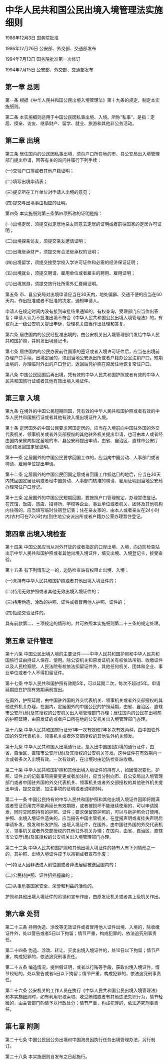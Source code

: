 # 中华人民共和国公民出境入境管理法实施细则

1986年12月3日 国务院批准　

1986年12月26日 公安部、外交部、交通部发布　

1994年7月13日 国务院批准第一次修订　

1994年7月15日 公安部、外交部、交通部发布　

<!-- INFO END -->

## 第一章 总则

第一条 根据《中华人民共和国公民出境入境管理法》第十九条的规定，制定本实施细则。

第二条 本实施细则适用于中国公民因私事出境、入境。所称“私事”，是指：定居、探亲、访友、继承财产、留学、就业、旅游和其他非公务活动。

## 第二章 出境

第三条 居住国内的公民因私事出境，须向户口所在地的市、县公安局出入境管理部门提出申请，回答有关的询问并履行下列手续：

(一)交验户口簿或者其他户籍证明；

(二)填写出境申请表；

(三)提交所在工作单位对申请人出境的意见；

(四)提交与出境事由相应的证明。

第四条 本实施细则第三条第四项所称的证明是指：

(一)出境定居，须提交拟定居地亲友同意去定居的证明或者前往国家的定居许可证明；

(二)出境探亲访友，须提交亲友邀请证明；

(三)出境继承财产，须提交有合法继承权的证明；

(四)出境留学，须提交接受学校入学许可证件和必需的经济保证证明；

(五)出境就业，须提交聘请、雇用单位或者雇主的聘用、雇用证明；

(六)出境旅游，须提交旅行社所需外汇费用证明。

第五条 市、县公安局对出境申请应当在30天内，地处偏僻、交通不便的应当在60天内，作出批准或者不批准的决定，通知申请人。

申请人在规定时间内没有接到审批结果通知的，有权查询，受理部门应当作出答复；申请人认为不批准出境不符合《中华人民共和国公民出境入境管理法》的，有权向上一级公安机关提出申诉，受理机关应当作出处理和答复。

第六条 居住国内的公民经批准出境的，由公安机关出入境管理部门发给中华人民共和国护照，并附发出境登记卡。

第七条 居住国内的公民办妥前往国家的签证或者入境许可证件后，应当在出境前办理户口手续。出境定居的，须到当地公安派出所或者户籍办公室注销户口。短期出境的，办理临时外出的户口登记，返回后凭护照在原居住地恢复常住户口。

第八条 中国公民回国后再出境，凭有效的中华人民共和国护照或者有效的中华人民共和国旅行证或者其他有效出境入境证件。

## 第三章 入境

第九条 在境外的中国公民短期回国，凭有效的中华人民共和国护照或者有效的中华人民共和国旅行证或者其他有效入境出境证件入境。

第十条 定居国外的中国公民要求回国定居的，应当在入境前向中国驻外国的外交代表机关、领事机关或者外交部授权的其他驻外机关提出申请，也可由本人或者经由国内亲属向拟定居地的市、县公安局提出申请，由省、自治区、直辖市公安厅(局)核发回国定居证明。

第十一条 定居国外的中国公民要求回国工作的，应当向中国劳动、人事部门或者聘请、雇用单位提出申请。

第十二条 定居国外的中国公民回国定居或者回国工作抵达目的地后，应当在30天内凭回国定居证明或者经中国劳动、人事部门核准的聘请、雇用证明到当地公安局办理常住户口登记。

第十三条 定居国外的中国公民短期回国，要按照户口管理规定，办理暂住登记。在宾馆、饭店、旅店、招待所、学校等企业、事业单位或者机关、团体及其他机构内住宿的，应当填写临时住宿登记表；住在亲友家的，由本人或者亲友在24小时内(农村可在72小时内)到住地公安派出所或者户籍办公室办理暂住登记。

## 第四章 出境入境检查

第十四条 中国公民应当从对外开放的或者指定的口岸出境、入境，向边防检查站出示中华人民共和国护照或者其他出境入境证件，填交出境、入境登记卡，接受查验。

第十五条 有下列情形之一的，边防检查站有权阻止出境、入境：

(一)未持有中华人民共和国护照或者其他出境入境证件的；

(二)持用无效护照或者其他无效出境入境证件的；

(三)持用伪造、涂改的护照、证件或者冒用他人护照、证件的；

(四)拒绝交验证件的。

具有前款第二、三项规定的情形的，并可依照本实施细则第二十三条的规定处理。

## 第五章 证件管理

第十六条 中国公民出境入境的主要证件——中华人民共和国护照和中华人民共和国旅行证由持证人保存、使用。除公安机关和原发证机关有权依法吊销、收缴证件以及人民检察院、人民法院有权依法扣留证件外，其他任何机关、团体和企业、事业单位或者个人不得扣留证件。

第十七条 中华人民共和国护照有效期5年，可以延期二次，每次不超过5年。申请延期应在护照有效期满前提出。

在国外，护照延期，由中国驻外国的外交代表机关、领事机关或者外交部授权的其他驻外机关办理。在国内，定居国外的中国公民的护照延期，由省、自治区、直辖市公安厅(局)及其授权的公安机关出入境管理部门办理；居住国内的公民在出境前的护照延期，由原发证的或者户口所在地的公安机关出入境管理部门办理。

第十八条 中华人民共和国旅行证分1年一次有效和2年多次有效两种，由中国驻外国的外交代表机关、领事机关或者外交部授权的其他驻外机关颁发。

第十九条 中华人民共和国入出境通行证，是入出中国国(边)境的通行证件，由省、自治区、直辖市公安厅(局)及其授权的公安机关签发。这种证件在有效期内一次或者多次入出境有效。一次有效的，在出境时由边防检查站收缴。

第二十条 中华人民共和国护照和其他出境入境证件的持有人，如因情况变化，护照、证件上的记载事项需要变更或者加注时，应当分别向市、县公安局出入境管理部门或者中国驻外国的外交代表机关、领事机关或者外交部授权的其他驻外机关提出申请，提交变更、加注事项的证明或者说明材料。

第二十一条 中国公民持有的中华人民共和国护照和其他出境入境证件因即将期满或者签证页用完不能再延长有效期限，或者被损坏不能继续使用的，可以申请换发，同时交回原持有的护照、证件；要求保留原护照的，可以与新护照合订使用。护照、出境入境证件遗失的，应当报告中国主管机关，在登报声明或者挂失声明后申请补发。换发和补发护照、出境入境证件，在国外，由中国驻外国的外交代表机关、领事机关或者外交部授权的其他驻外机关办理；在国内，由省、自治区、直辖市公安厅(局)及其授权的公安机关出入境管理部门办理。

第二十二条 中华人民共和国护照和其他出境入境证件的持有人有下列情形之一的，其护照、出境入境证件应予以吊销或者宣布作废：

(一)持证人因非法进入前往国或者非法居留被送回国内的；

(二)公民持护照、证件招摇撞骗的；

(三)从事危害国家安全、荣誉和利益的活动的。

护照和其他出境入境证件的吊销和宣布作废，由原发证机关或者其上级机关作出。

## 第六章 处罚

第二十三条 持用伪造、涂改等无效证件或者冒用他人证件出境、入境的，除收缴证件外，处以警告或者5日以下拘留；情节严重，构成犯罪的，依法追究刑事责任。

第二十四条 伪造、涂改、转让、买卖出境入境证件的，处10日以下拘留；情节严重，构成犯罪的，依法追究刑事责任。

第二十五条 编造情况，提供假证明，或者以行贿等手段，获取出境入境证件，情节较轻的，处以警告或者5日以下拘留；情节严重，构成犯罪的，依法追究刑事责任。

第二十六条 公安机关的工作人员在执行《中华人民共和国公民出境入境管理法》和本实施细则时，如有利用职权索取、收受贿赂或者有其他违法失职行为，情节轻微的，由主管部门酌情予以行政处分；情节严重，构成犯罪的，依法追究刑事责任。

## 第七章 附则

第二十七条 中国公民因公务出境和中国海员因执行任务出境管理办法，另行制订。

第二十八条 本实施细则自发布之日起施行。